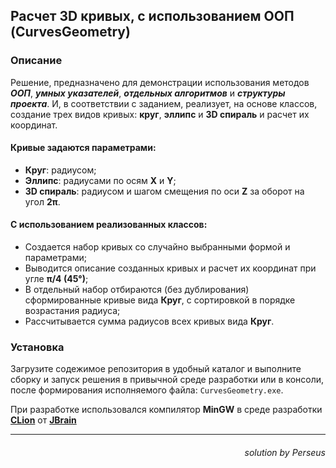 
## Расчет 3D кривых, с использованием ООП (CurvesGeometry)

### Описание

Решение, предназначено для демонстрации использования методов ***ООП***,
***умных указателей***, ***отдельных алгоритмов*** и ***структуры проекта***.
И, в соответствии с заданием, реализует, на основе классов, 
создание трех видов кривых: **круг**, **эллипс** и **3D спираль** 
и расчет их координат.
#### Кривые задаются параметрами:
- **Круг**: радиусом;
- **Эллипс**: радиусами по осям **X** и **Y**;
- **3D спираль**: радиусом и шагом смещения по оси **Z** за оборот на угол **2π**.

#### С использованием реализованных классов:
- Создается набор кривых со случайно выбранными формой и параметрами;
- Выводится описание созданных кривых и расчет их координат при угле **π/4 (45°)**;
- В отдельный набор отбираются (без дублирования) сформированные кривые 
  вида **Круг**, с сортировкой в порядке возрастания радиуса;
- Рассчитывается сумма радиусов всех кривых вида **Круг**.

### Установка 

Загрузите содежимое репозитория в удобный каталог и выполните сборку 
и запуск решения в привычной среде разработки или в консоли, 
после формирования исполняемого файла: `CurvesGeometry.exe`.

При разработке использовался компилятор **MinGW** в среде разработки
**[CLion](https://www.jetbrains.com/clion/)** от
**[JBrain](https://www.jetbrains.com/)**

---
<h6 align="right">solution by Perseus<h6>